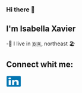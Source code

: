 ### Hi there 👋
## I'm Isabella Xavier
-:round_pushpin: I live in :brazil:, northeast :beach_umbrella: 
## Connect whit me:
<a href="https://www.linkedin.com/public-profile/settings?trk=d_flagship3_profile_self_view_public_profile">
<img align="center" alt="diego-linkedin" height="30" width="40" src="https://raw.githubusercontent.com/devicons/devicon/master/icons/linkedin/linkedin-original.svg">
</a>


